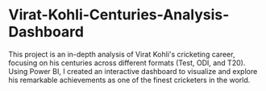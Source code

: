 # Virat-Kohli-Centuries-Analysis-Dashboard
This project is an in-depth analysis of Virat Kohli's cricketing career, focusing on his centuries across different formats (Test, ODI, and T20). Using Power BI, I created an interactive dashboard to visualize and explore his remarkable achievements as one of the finest cricketers in the world.
